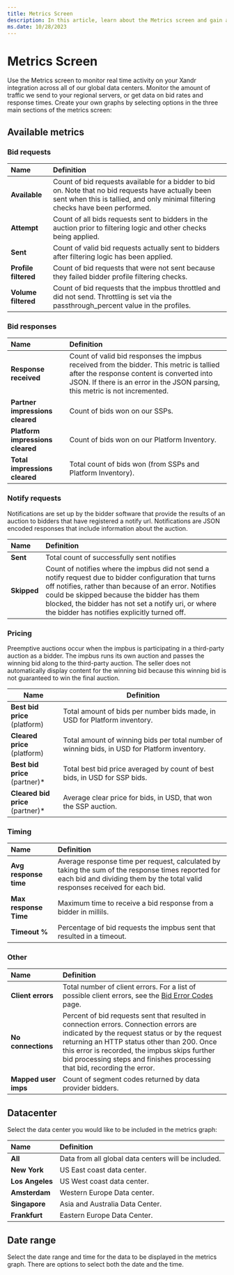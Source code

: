 ```yaml
---
title: Metrics Screen
description: In this article, learn about the Metrics screen and gain a thorough understanding of its three main sections.
ms.date: 10/28/2023
---
```


# Metrics Screen

Use the Metrics screen to monitor real time activity on your Xandr integration across all of our global data centers. Monitor the amount of traffic we send to your regional servers, or get data on bid rates and response times. Create your own graphs by selecting options in the three main sections of the metrics screen:

## Available metrics

### Bid requests

| Name | Definition |
|:---|:---|
| **Available** | Count of bid requests available for a bidder to bid on. Note that no bid requests have actually been sent when this is tallied, and only minimal filtering checks have been performed. |
| **Attempt** | Count of all bids requests sent to bidders in the auction prior to filtering logic and other checks being applied. |
| **Sent** | Count of valid bid requests actually sent to bidders after filtering logic has been applied. |
| **Profile filtered** | Count of bid requests that were not sent because they failed bidder profile filtering checks. |
| **Volume filtered** | Count of bid requests that the impbus throttled and did not send. Throttling is set via the passthrough_percent value in the profiles. |

### Bid responses

| Name | Definition |
|:---|:---|
| **Response received** | Count of valid bid responses the impbus received from the bidder. This metric is tallied after the response content is converted into JSON. If there is an error in the JSON parsing, this metric is not incremented. |
| **Partner impressions cleared** | Count of bids won on our SSPs. |
| **Platform impressions cleared** | Count of bids won on our Platform Inventory. |
| **Total impressions cleared** | Total count of bids won (from SSPs and Platform Inventory). |

### Notify requests

Notifications are set up by the bidder software that provide the results of an auction to bidders that have registered a notify url. Notifications are JSON encoded responses that include information about the auction.

| Name | Definition |
|:---|:---|
| **Sent** | Total count of successfully sent notifies |
| **Skipped**  | Count of notifies where the impbus did not send a notify request due to bidder configuration that turns off notifies, rather than because of an error. Notifies could be skipped because the bidder has them blocked, the bidder has not set a notify uri, or where the bidder has notifies explicitly turned off. |

### Pricing

Preemptive auctions occur when the impbus is participating in a third-party auction as a bidder. The impbus runs its own auction and
passes the winning bid along to the third-party auction. The seller does not automatically display content for the winning bid because this winning bid is not guaranteed to win the final auction.

| Name | Definition |
|---|---|
| **Best bid price**<br>(platform) | Total amount of bids per number bids made, in USD for Platform inventory. |
| **Cleared price**<br>(platform) | Total amount of winning bids per total number of winning bids, in USD for Platform inventory. |
| **Best bid price**<br>(partner)* | Total best bid price averaged by count of best bids, in USD for SSP bids. |
| **Cleared bid price**<br>(partner)* | Average clear price for bids, in USD, that won the SSP auction. |

### Timing

| Name | Definition |
|:---|:---|
| **Avg response time** | Average response time per request, calculated by taking the sum of the response times reported for each bid and dividing them by the total valid responses received for each bid. |
| **Max response Time** | Maximum time to receive a bid response from a bidder in millils. |
| **Timeout %** | Percentage of bid requests the impbus sent that resulted in a timeout. |

### Other

| Name | Definition |
|:---|:---|
| **Client errors** | Total number of client errors. For a list of possible client errors, see the [Bid Error Codes](bid-error-codes.md) page. |
| **No connections** | Percent of bid requests sent that resulted in connection errors. Connection errors are indicated by the request status or by the request returning an HTTP status other than 200. Once this error is recorded, the impbus skips further bid processing steps and finishes processing that bid, recording the error. |
| **Mapped user imps** | Count of segment codes returned by data provider bidders. |

## Datacenter

Select the data center you would like to be included in the metrics graph:

| Name | Definition |
|:---|:---|
| **All** | Data from all global data centers will be included. |
| **New York** | US East coast data center. |
| **Los Angeles** | US West coast data center. |
| **Amsterdam** | Western Europe Data center. |
| **Singapore** | Asia and Australia Data Center. |
| **Frankfurt** | Eastern Europe Data Center. |

## Date range

Select the date range and time for the data to be displayed in the metrics graph. There are options to select both the date and the time.
